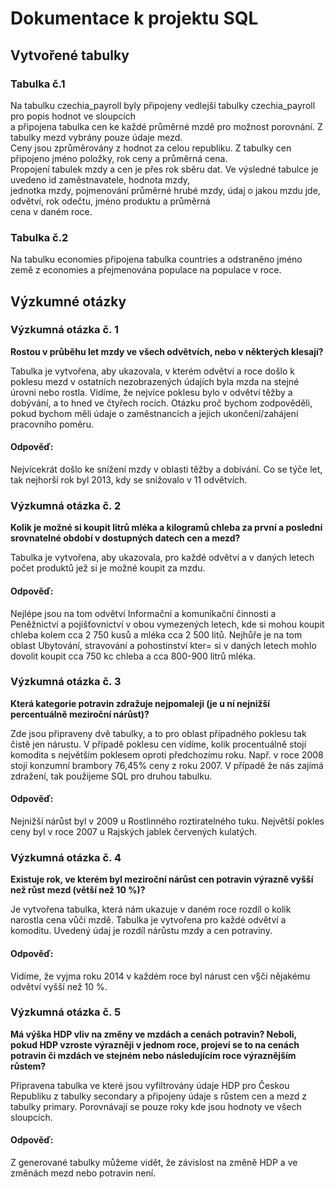 # Dokumentace k projektu SQL

## Vytvořené tabulky  

### Tabulka č.1  
Na tabulku czechia_payroll byly připojeny vedlejší tabulky czechia_payroll pro popis hodnot ve sloupcích  
a připojena tabulka cen ke každé průměrné mzdě pro možnost porovnání. Z tabulky mezd vybrány pouze údaje mezd.  
Ceny jsou zprůměrovány z hodnot za celou republiku. Z tabulky cen připojeno jméno položky, rok ceny a průměrná cena.  
Propojení tabulek mzdy a cen je přes rok sběru dat. Ve výsledné tabulce je uvedeno id zaměstnavatele, hodnota mzdy,  
jednotka mzdy, pojmenování průměrné hrubé mzdy, údaj o jakou mzdu jde, odvětví, rok odečtu, jméno produktu a průměrná  
cena v daném roce.  

### Tabulka č.2  
Na tabulku economies připojena tabulka countries a odstraněno jméno země z economies a přejmenována populace na populace v roce.  

## Výzkumné otázky  

### Výzkumná otázka č. 1  
**Rostou v průběhu let mzdy ve všech odvětvích, nebo v některých klesají?**  
  
Tabulka je vytvořena, aby ukazovala, v kterém odvětví a roce došlo k poklesu mezd v ostatních nezobrazených údajích byla mzda na stejné úrovni nebo rostla. Vidíme, že nejvíce poklesu bylo v odvětví těžby a dobývání, a to hned ve čtyřech rocích. Otázku proč bychom zodpověděli, pokud bychom měli údaje o zaměstnancích a jejich ukončení/zahájení pracovního poměru.  
#### Odpověď:  
Nejvícekrát došlo ke snížení mzdy v oblasti těžby a dobívání. Co se týče let, tak nejhorší rok byl 2013, kdy se snižovalo v 11 odvětvích.  

### Výzkumná otázka č. 2  
**Kolik je možné si koupit litrů mléka a kilogramů chleba za první a poslední srovnatelné období v dostupných datech cen a mezd?**  
  
Tabulka je vytvořena, aby ukazovala, pro každé odvětví a v daných letech počet produktů jež si je možné koupit za mzdu.  
#### Odpověď:  
Nejlépe jsou na tom odvětví Informační a komunikační činnosti a Peněžnictví a pojišťovnictví v obou vymezených letech, kde si mohou koupit chleba kolem cca 2 750 kusů a mléka cca 2 500 litů. Nejhůře je na tom oblast Ubytování, stravování a pohostinství kter= si v daných letech mohlo dovolit koupit cca 750 kc chleba a cca 800-900 litrů mléka.

### Výzkumná otázka č. 3  
**Která kategorie potravin zdražuje nejpomaleji (je u ní nejnižší percentuálně meziroční nárůst)?**  
  
Zde jsou připraveny dvě tabulky, a to pro oblast případného poklesu tak čistě jen nárustu. V případě poklesu cen vidíme, kolik procentuálně stojí komodita s největším poklesem oproti předchozímu roku. Např. v roce 2008 stojí konzumní brambory 76,45% ceny z roku 2007. V případě že nás zajímá zdražení, tak použijeme SQL pro druhou tabulku.  
#### Odpověď:  
Nejnižší nárůst byl v 2009 u Rostlinného roztiratelného tuku. Největší pokles ceny byl v roce 2007 u Rajských jablek červených kulatých.

### Výzkumná otázka č. 4  
**Existuje rok, ve kterém byl meziroční nárůst cen potravin výrazně vyšší než růst mezd (větší než 10 %)?**  
  
Je vytvořena tabulka, která nám ukazuje v daném roce rozdíl o kolik narostla cena vůči mzdě. Tabulka je vytvořena pro každé odvětví a komoditu. Uvedený údaj je rozdíl nárůstu mzdy a cen potraviny.  
#### Odpověď:  
Vidíme, že vyjma roku 2014 v každém roce byl nárust cen v§či nějakému odvětví vyšší než 10 %.


### Výzkumná otázka č. 5  
**Má výška HDP vliv na změny ve mzdách a cenách potravin? Neboli, pokud HDP vzroste výrazněji v jednom roce, projeví se to na cenách potravin či mzdách ve stejném nebo následujícím roce výraznějším růstem?**  
  
Připravena tabulka ve které jsou vyfiltrovány údaje HDP pro Českou Republiku z tabulky secondary a připojeny údaje s růstem cen a mezd z tabulky primary. Porovnávají se pouze roky kde jsou hodnoty ve všech sloupcích.  
#### Odpověď:  
Z generované tabulky můžeme vidět, že závislost na změně HDP a ve změnách mezd nebo potravin není.

